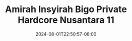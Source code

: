 --- 
title: "Amirah Insyirah Bigo Private Hardcore Nusantara 11"
description: "video bokeh Amirah Insyirah Bigo Private Hardcore Nusantara 11 ig   new"
date: 2024-08-01T22:50:57-08:00
file_code: "thmquazu1snp"
draft: false
cover: "d2y34qu1ttctsunh.jpg"
tags: ["Amirah", "Insyirah", "Bigo", "Private", "Hardcore", "Nusantara", "bokep-indo", "bokep-viral", "bokep-ig"]
length: 47
fld_id: "1483924"
foldername: "Amirah insyirah"
categories: ["Amirah insyirah"]
views: 0
---
